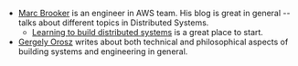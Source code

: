 - [Marc Brooker](https://brooker.co.za/blog) is an engineer in AWS team. His blog is great in general -- talks about different topics in Distributed Systems. 
  - [Learning to build distributed systems](https://brooker.co.za/blog/2019/04/03/learning.html) is a great place to start. 
- [Gergely Orosz](https://blog.pragmaticengineer.com/) writes about both technical and philosophical aspects of building systems and engineering in general.
